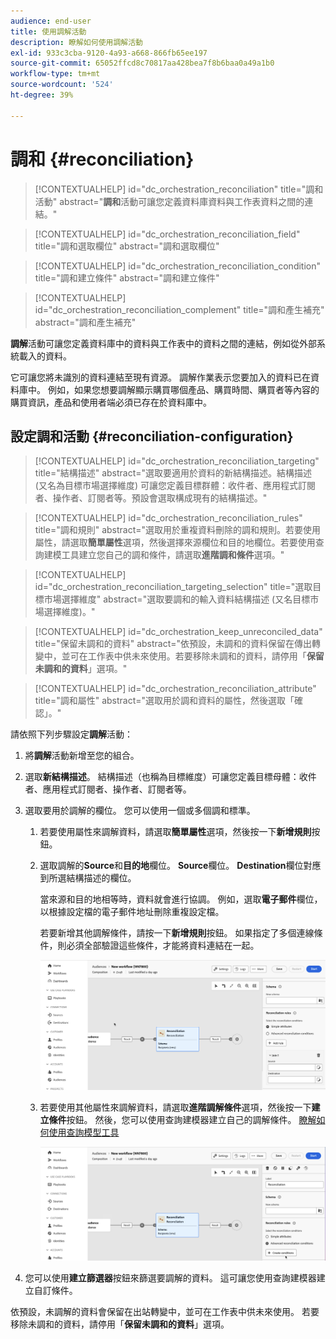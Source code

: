```yaml
---
audience: end-user
title: 使用調解活動
description: 瞭解如何使用調解活動
exl-id: 933c3cba-9120-4a93-a668-866fb65ee197
source-git-commit: 65052ffcd8c70817aa428bea7f8b6baa0a49a1b0
workflow-type: tm+mt
source-wordcount: '524'
ht-degree: 39%

---
```


# 調和 {#reconciliation}

>[!CONTEXTUALHELP]
>id="dc_orchestration_reconciliation"
>title="調和活動"
>abstract="**調和**&#x200B;活動可讓您定義資料庫資料與工作表資料之間的連結。"

>[!CONTEXTUALHELP]
>id="dc_orchestration_reconciliation_field"
>title="調和選取欄位"
>abstract="調和選取欄位"

>[!CONTEXTUALHELP]
>id="dc_orchestration_reconciliation_condition"
>title="調和建立條件"
>abstract="調和建立條件"

>[!CONTEXTUALHELP]
>id="dc_orchestration_reconciliation_complement"
>title="調和產生補充"
>abstract="調和產生補充"

**調解**&#x200B;活動可讓您定義資料庫中的資料與工作表中的資料之間的連結，例如從外部系統載入的資料。

<!--For example, the **Reconciliation** activity can be placed after a **Load file** activity to import non-standard data into the database. In this case, the **Reconciliation** activity lets you define the link between the data in the Adobe Campaign database and the data in the work table.-->

它可讓您將未識別的資料連結至現有資源。 調解作業表示您要加入的資料已在資料庫中。 例如，如果您想要調解顯示購買哪個產品、購買時間、購買者等內容的購買資訊，產品和使用者端必須已存在於資料庫中。

## 設定調和活動 {#reconciliation-configuration}

>[!CONTEXTUALHELP]
>id="dc_orchestration_reconciliation_targeting"
>title="結構描述"
>abstract="選取要適用於資料的新結構描述。結構描述 (又名為目標市場選擇維度) 可讓您定義目標群體：收件者、應用程式訂閱者、操作者、訂閱者等。預設會選取構成現有的結構描述。"

>[!CONTEXTUALHELP]
>id="dc_orchestration_reconciliation_rules"
>title="調和規則"
>abstract="選取用於重複資料刪除的調和規則。若要使用屬性，請選取&#x200B;**簡單屬性**&#x200B;選項，然後選擇來源欄位和目的地欄位。若要使用查詢建模工具建立您自己的調和條件，請選取&#x200B;**進階調和條件**&#x200B;選項。"

>[!CONTEXTUALHELP]
>id="dc_orchestration_reconciliation_targeting_selection"
>title="選取目標市場選擇維度"
>abstract="選取要調和的輸入資料結構描述 (又名目標市場選擇維度)。"

>[!CONTEXTUALHELP]
>id="dc_orchestration_keep_unreconciled_data"
>title="保留未調和的資料"
>abstract="依預設，未調和的資料保留在傳出轉變中，並可在工作表中供未來使用。若要移除未調和的資料，請停用「**保留未調和的資料**」選項。"

>[!CONTEXTUALHELP]
>id="dc_orchestration_reconciliation_attribute"
>title="調和屬性"
>abstract="選取用於調和資料的屬性，然後選取「確認」。"

請依照下列步驟設定&#x200B;**調解**&#x200B;活動：

1. 將&#x200B;**調解**&#x200B;活動新增至您的組合。

1. 選取&#x200B;**新結構描述**。 結構描述（也稱為目標維度）可讓您定義目標母體：收件者、應用程式訂閱者、操作者、訂閱者等。

1. 選取要用於調解的欄位。 您可以使用一個或多個調和標準。

   1. 若要使用屬性來調解資料，請選取&#x200B;**簡單屬性**&#x200B;選項，然後按一下&#x200B;**新增規則**&#x200B;按鈕。
   1. 選取調解的&#x200B;**Source**&#x200B;和&#x200B;**目的地**&#x200B;欄位。 **Source**&#x200B;欄位。 **Destination**&#x200B;欄位對應到所選結構描述的欄位。

      當來源和目的地相等時，資料就會進行協調。 例如，選取&#x200B;**電子郵件**&#x200B;欄位，以根據設定檔的電子郵件地址刪除重複設定檔。

      若要新增其他調解條件，請按一下&#x200B;**新增規則**&#x200B;按鈕。 如果指定了多個連線條件，則必須全部驗證這些條件，才能將資料連結在一起。

      ![](../assets/reconciliation-rules.png)

   1. 若要使用其他屬性來調解資料，請選取&#x200B;**進階調解條件**&#x200B;選項，然後按一下&#x200B;**建立條件**&#x200B;按鈕。 然後，您可以使用查詢建模器建立自己的調解條件。 [瞭解如何使用查詢模型工具](../../query/query-modeler-overview.md)

      ![](../assets/reconciliation-advanced.png)

1. 您可以使用&#x200B;**建立篩選器**&#x200B;按鈕來篩選要調解的資料。 這可讓您使用查詢建模器建立自訂條件。

依預設，未調解的資料會保留在出站轉變中，並可在工作表中供未來使用。 若要移除未調和的資料，請停用「**保留未調和的資料**」選項。

<!--
## Example {#reconciliation-example}

The following example demonstrates a workflow that creates an audience of profiles directly from an imported file containing new clients. It is made up of the following activities:

The workflow is designed as follows:

![](../assets/workflow-reconciliation-sample-1.0.png)

 
It is built with the following activities:

* A [Load file](load-file.md) activity uploads a file containing profiles data that were extracted from an external tool.

    For example:

    ```
    lastname;firstname;email;birthdate;
    JACKMAN;Megan;megan.jackman@testmail.com;07/08/1975;
    PHILLIPS;Edward;phillips@testmail.com;09/03/1986;
    WEAVER;Justin;justin_w@testmail.com;11/15/1990;
    MARTIN;Babe;babeth_martin@testmail.net;11/25/1964;
    REESE;Richard;rreese@testmail.com;02/08/1987;
    ```

* A **Reconciliation** activity which identifies the incoming data as profiles, by using the **email** and **Date of birth** fields as reconciliation criteria.

    ![](../assets/workflow-reconciliation-sample-1.1.png)

* A [Save audience](save-audience.md) activity to create a new audience based on these updates. You can also replace the **Save audience** activity by an **End** activity if no specific audience needs to be created or updated. Recipient profiles are updated in any case when you run the workflow.


## Compatibility {#reconciliation-compat}

The **Reconciliation** activity does not exist in the Client console. All **Enrichments** activities created in the Client console with the reconciliation options enabled are displayed as **Reconciliation** activities in Campaign Web user interface.
-->
